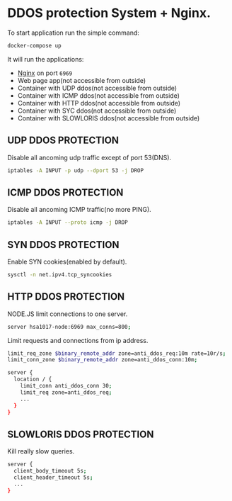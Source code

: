 # DDOS protection System + Nginx.

To start application run the simple command:

```bash
docker-compose up
```

It will run the applications:

  * [Nginx](http://localhost:6969/) on port `6969`
  * Web page app(not accessible from outside)
  * Container with UDP ddos(not accessible from outside)
  * Container with ICMP ddos(not accessible from outside)
  * Container with HTTP ddos(not accessible from outside)
  * Container with SYC ddos(not accessible from outside)
  * Container with SLOWLORIS ddos(not accessible from outside)

## UDP DDOS PROTECTION

Disable all ancoming udp traffic except of port 53(DNS). 

```bash
iptables -A INPUT -p udp --dport 53 -j DROP
```

## ICMP DDOS PROTECTION

Disable all ancoming ICMP traffic(no more PING). 

```bash
iptables -A INPUT --proto icmp -j DROP
```

## SYN DDOS PROTECTION

Enable SYN cookies(enabled by default).

```bash
sysctl -n net.ipv4.tcp_syncookies
```

## HTTP DDOS PROTECTION

NODE.JS limit connections to one server.

```bash
server hsa1017-node:6969 max_conns=800;
```

Limit requests and connections from ip address.

```bash
limit_req_zone $binary_remote_addr zone=anti_ddos_req:10m rate=10r/s;
limit_conn_zone $binary_remote_addr zone=anti_ddos_conn:10m;

server {
  location / {
    limit_conn anti_ddos_conn 30;
    limit_req zone=anti_ddos_req;
    ...
  }
}
```

## SLOWLORIS DDOS PROTECTION

Kill really slow queries.

```bash
server {
  client_body_timeout 5s;
  client_header_timeout 5s;
  ...
}
```
